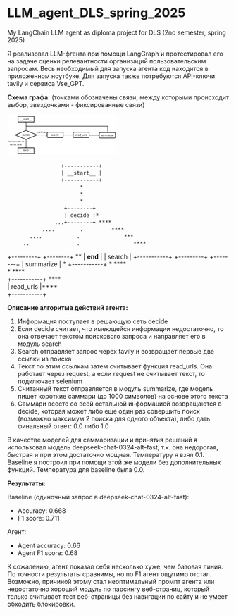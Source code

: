 # LLM_agent_DLS_spring_2025
My LangChain LLM agent as diploma project for DLS (2nd semester, spring 2025)

Я реализовал LLM-фгента при помощи LangGraph и протестировал его на задаче оценки релевантности организаций пользовательским запросам.
Весь необходимый для запуска агента код находится в приложенном ноутбуке.
Для запуска также потребуются API-ключи tavily и сервиса Vse_GPT.

**Схема графа:** (точками обозначены связи, между которыми происходит выбор, звездочками - фиксированные связи)


<p float="centered">
  <img src="Agent_scheme.jpg" width=49% />
</p>

                     +-----------+                 
                     | __start__ |                 
                     +-----------+                 
                           *                       
                           *                       
                           *                       
                      +--------+                   
                      | decide |*                  
                   ...+--------+ ****              
               ....        .         ****          
           ....           .              ***       
         ..               .                 ****   
+---------+          +--------+                 ** 
| __end__ |          | search |                  +-----------+ 
+---------+          +--------+                  | summarize | 
                          *                      +-----------+ 
                          *                  ****     
                          *              ****        
                    +-----------+    ****             
                    | read_urls |****                   
                    +-----------+                  

**Описание алгоритма действий агента:**

1) Информация поступает в решающую сеть decide
2) Если decide считает, что имеющейся информации недостаточно, то она отвечает текстом поискового запроса и направляет его в модуль search
3) Search отправляет запрос черех tavily и возвращает первые две ссылки из поиска
4) Текст по этим ссылкам затем считывает функция read_urls. Она работает через request, а если request не считывает текст, то подключает selenium
5) Считанный текст отправляется в модуль summarize, где модель пишет короткие саммари (до 1000 символов) на основе этого текста
6) Саммари всесте со всей остальной информацией возвращаются в decide, которая может либо еще один раз совершить поиск (возможно максимум 2 поиска для одного объекта), либо дать финальный ответ: 0.0 либо 1.0

В качестве моделей для саммаризации и принятия решений я использовал модель deepseek-chat-0324-alt-fast, т.к. она недорогая, быстрая и при этом достаточно мощная. Температуру я взял 0.1.
Baseline я построил при помощи этой же модели без дополнительных функций. Температура для baseline была 0.0.

**Результаты:**

Baseline (одиночный запрос в deepseek-chat-0324-alt-fast):
- Accuracy: 0.668
- F1 score: 0.711

Агент:
- Agent accuracy: 0.66
- Agent F1 score: 0.68

К сожалению, агент показал себя несколько хуже, чем базовая линия. По точности результаты сравнимы, но по F1 агент ощутимо отстал.
Возможно, причиной этому стал неоптимальный промпт агента или недостаточно хороший модуль по парсингу веб-страниц,
который только считывает тест веб-страницы без навигации по сайту и не умеет обходить блокировки.
